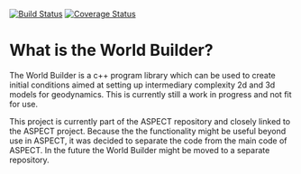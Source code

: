 [![Build Status](https://travis-ci.org/MFraters/WorldBuilder.svg?branch=master)](https://travis-ci.org/MFraters/WorldBuilder)
[![Coverage Status](https://coveralls.io/repos/github/MFraters/WorldBuilder/badge.svg?branch=master)](https://coveralls.io/github/MFraters/WorldBuilder?branch=master)

What is the World Builder?
========================

The World Builder is a c++ program library which can be used to create initial 
conditions aimed at setting up intermediary complexity 2d and 3d models for 
geodynamics. This is currently still a work in progress and not fit for use.

This project is currently part of the ASPECT repository and closely linked to 
the ASPECT project. Because the the functionality might be useful beyond use in 
ASPECT, it was decided to separate the code from the main code of ASPECT. In the 
future the World Builder might be moved to a separate repository.
